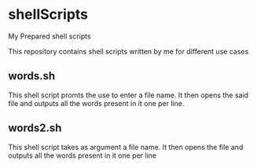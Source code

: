 # shellScripts
My Prepared shell scripts

This repository contains shell scripts written by me for different use cases

## words.sh
This shell script promts the use to enter a file name. It then opens the said file and outputs all the words present in it one per line.

## words2.sh
This shell script takes as argument a file name. It then opens the file and outputs all the words present in it one per line
